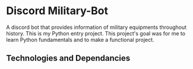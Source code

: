 # Discord Military-Bot

A discord bot that provides information of military equipments throughout history.
This is my Python entry project. This project's goal was for me to learn Python fundamentals and to make a functional project.

## Technologies and Dependancies

